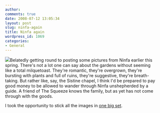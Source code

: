 ```yaml
---
author:
comments: true
date: 2008-07-12 13:05:34
layout: post
slug: ninfa-again
title: Ninfa again
wordpress_id: 1069
categories:
- General
---
```


[![](http://farm4.static.flickr.com/3092/2659391988_a97e5982de_m.jpg)](http://www.flickr.com/photos/jcherfas/2659391988/)Belatedly getting round to posting some pictures from Ninfa earlier this spring. There's not a lot one can say about the gardens without seeming like a total milquetoast. They're romantic, they're overgrown, they're bursting with plants and full of ruins, they're suggestive, they're breath-taking. But rather like, say, the Sistine chapel, I think I'd be prepared to pay good money to be allowed to wander through Ninfa unshepherded by a guide. A friend of The Squeeze knows the family, but as yet has not come through with the goods.

I took the opportunity to stick all the images in [one big set](http://www.flickr.com/photos/jcherfas/sets/72157606111263937/).
